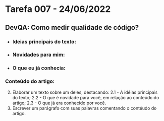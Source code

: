 # Tarefa 007 - 24/06/2022


## DevQA: Como medir qualidade de código?

* ### Ideias principais do texto:

* ### Novidades para mim:

* ### O que eu já conhecia:

### Conteúdo do artigo:


2. Elaborar um texto sobre um deles, destacando:
    2.1 - A idéias principais do texto;
    2.2 - O que é novidade para você, em relação ao conteúdo do artigo;
    2.3 - O que já era conhecido por você.
3. Escrever um parágrafo com suas palavras comentando o contéudo do artigo.


